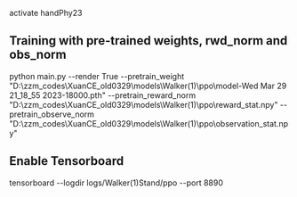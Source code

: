 activate handPhy23

## Training with pre-trained weights, rwd_norm and obs_norm
python main.py --render True --pretrain_weight "D:\zzm_codes\XuanCE\_old0329\models\Walker(1)\ppo\model-Wed Mar 29 21_18_55 2023-18000.pth" --pretrain_reward_norm "D:\zzm_codes\XuanCE\_old0329\models\Walker(1)\ppo\reward_stat.npy" --pretrain_observe_norm "D:\zzm_codes\XuanCE\_old0329\models\Walker(1)\ppo\observation_stat.npy"


## Enable Tensorboard
tensorboard --logdir logs/Walker(1)Stand/ppo --port 8890
